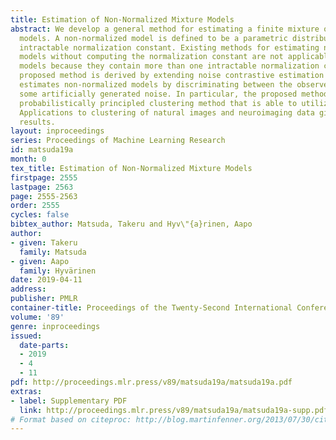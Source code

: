 ```yaml
---
title: Estimation of Non-Normalized Mixture Models
abstract: We develop a general method for estimating a finite mixture of non-normalized
  models. A non-normalized model is defined to be a parametric distribution with an
  intractable normalization constant. Existing methods for estimating non-normalized
  models without computing the normalization constant are not applicable to mixture
  models because they contain more than one intractable normalization constant. The
  proposed method is derived by extending noise contrastive estimation (NCE), which
  estimates non-normalized models by discriminating between the observed data and
  some artificially generated noise. In particular, the proposed method provides a
  probabilistically principled clustering method that is able to utilize a deep representation.
  Applications to clustering of natural images and neuroimaging data give promising
  results.
layout: inproceedings
series: Proceedings of Machine Learning Research
id: matsuda19a
month: 0
tex_title: Estimation of Non-Normalized Mixture Models
firstpage: 2555
lastpage: 2563
page: 2555-2563
order: 2555
cycles: false
bibtex_author: Matsuda, Takeru and Hyv\"{a}rinen, Aapo
author:
- given: Takeru
  family: Matsuda
- given: Aapo
  family: Hyvärinen
date: 2019-04-11
address: 
publisher: PMLR
container-title: Proceedings of the Twenty-Second International Conference on Artificial Intelligence and Statistics
volume: '89'
genre: inproceedings
issued:
  date-parts:
  - 2019
  - 4
  - 11
pdf: http://proceedings.mlr.press/v89/matsuda19a/matsuda19a.pdf
extras:
- label: Supplementary PDF
  link: http://proceedings.mlr.press/v89/matsuda19a/matsuda19a-supp.pdf
# Format based on citeproc: http://blog.martinfenner.org/2013/07/30/citeproc-yaml-for-bibliographies/
---
```

